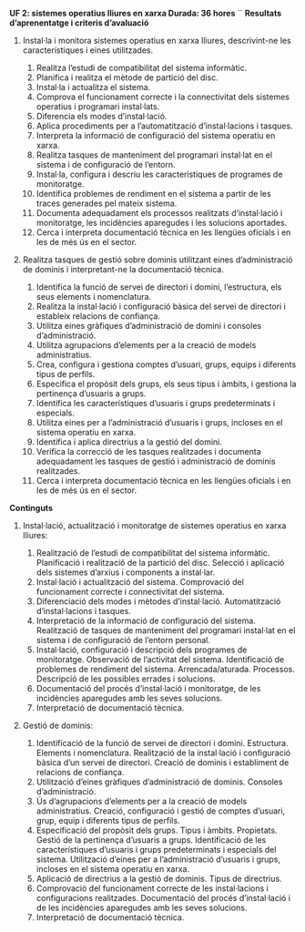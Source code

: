 **UF 2: sistemes operatius lliures en xarxa
Durada: 36 hores**
``
**Resultats d’aprenentatge i criteris d’avaluació**

1. Instal·la i monitora sistemes operatius en xarxa lliures, descrivint-ne les característiques i eines utilitzades.
   1. Realitza l’estudi de compatibilitat del sistema informàtic.
   2. Planifica i realitza el mètode de partició del disc.
   3. Instal·la i actualitza el sistema.
   4. Comprova el funcionament correcte i la connectivitat dels sistemes operatius i programari instal·lats.
   5. Diferencia els modes d’instal·lació.
   6. Aplica procediments per a l’automatització d’instal·lacions i tasques.
   7. Interpreta la informació de configuració del sistema operatiu en xarxa.
   8. Realitza tasques de manteniment del programari instal·lat en el sistema i de configuració de l’entorn.
   9. Instal·la, configura i descriu les característiques de programes de monitoratge.
   10. Identifica problemes de rendiment en el sistema a partir de les traces generades pel mateix sistema.
   11. Documenta adequadament els processos realitzats d’instal·lació i monitoratge, les incidències aparegudes i les solucions aportades.
   12. Cerca i interpreta documentació tècnica en les llengües oficials i en les de més ús en el sector.
   
2. Realitza tasques de gestió sobre dominis utilitzant eines d’administració de dominis i interpretant-ne la documentació tècnica.
   1. Identifica la funció de servei de directori i domini, l’estructura, els seus elements i nomenclatura.
   2. Realitza la instal·lació i configuració bàsica del servei de directori i estableix relacions de confiança.
   3. Utilitza eines gràfiques d’administració de domini i consoles d’administració.
   4. Utilitza agrupacions d’elements per a la creació de models administratius.
   5. Crea, configura i gestiona comptes d’usuari, grups, equips i diferents tipus de perfils.
   6. Especifica el propòsit dels grups, els seus tipus i àmbits, i gestiona la pertinença d’usuaris a grups.
   7. Identifica les característiques d’usuaris i grups predeterminats i especials.
   8. Utilitza eines per a l’administració d’usuaris i grups, incloses en el sistema operatiu en xarxa.
   9. Identifica i aplica directrius a la gestió del domini.
   10. Verifica la correcció de les tasques realitzades i documenta adequadament les tasques de gestió i administració de dominis realitzades.
   11. Cerca i interpreta documentació tècnica en les llengües oficials i en les de més ús en el sector.

**Continguts**

1. Instal·lació, actualització i monitoratge de sistemes operatius en xarxa lliures:
   1. Realització de l’estudi de compatibilitat del sistema informàtic. Planificació i realització de la partició del disc. Selecció i aplicació dels sistemes d’arxius i components a instal·lar.
   2. Instal·lació i actualització del sistema. Comprovació del funcionament correcte i connectivitat del sistema.
   3. Diferenciació dels modes i mètodes d’instal·lació. Automatització d’instal·lacions i tasques.
   4. Interpretació de la informació de configuració del sistema. Realització de tasques de manteniment del programari instal·lat en el sistema i de configuració de l’entorn personal.
   5. Instal·lació, configuració i descripció dels programes de monitoratge. Observació de l’activitat del sistema. Identificació de problemes de rendiment del sistema. Arrencada/aturada. Processos. Descripció de les possibles errades i solucions.
   6. Documentació del procés d’instal·lació i monitoratge, de les incidències aparegudes amb les seves solucions.
   7. Interpretació de documentació tècnica.

2. Gestió de dominis:

   1. Identificació de la funció de servei de directori i domini. Estructura. Elements i nomenclatura. Realització de la instal·lació i configuració bàsica d’un servei de directori. Creació de dominis i establiment de relacions de confiança.
   2. Utilització d’eines gràfiques d’administració de dominis. Consoles d’administració.
   3. Ús d’agrupacions d’elements per a la creació de models administratius. Creació, configuració i gestió de comptes d’usuari, grup, equip i diferents tipus de perfils.
   4. Especificació del propòsit dels grups. Tipus i àmbits. Propietats. Gestió de la pertinença d’usuaris a grups. Identificació de les característiques d’usuaris i grups predeterminats i especials del sistema. Utilització d’eines per a l’administració d’usuaris i grups, incloses en el sistema operatiu en xarxa.
   5. Aplicació de directrius a la gestió de dominis. Tipus de directrius.
   6. Comprovació del funcionament correcte de les instal·lacions i configuracions realitzades. Documentació del procés d’instal·lació i de les incidències aparegudes amb les seves solucions.
   7. Interpretació de documentació tècnica.
